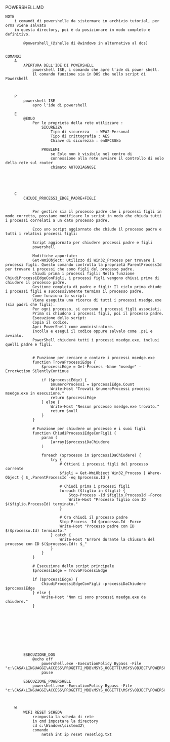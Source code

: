 POWERSHELL.MD

	NOTE
		i comandi di powershelle da sistermare in archivio tutorial, per orma viene salvato
		in questa directory, poi è da posizionare in modo completo e definitivo.

			@powershell_(@shelle di @windows in alternativa al dos)


	COMANDI
		A
			APERTURA DELL'IDE DI POWERSHELL
				powershell ISE, i comando che apre l'ide di power shell.
				Il comando funzione sia in DOS che nello script di Powershell



		P
			powershell ISE
				apro l'ide di powershell

		E
			@EOLO
				Per le proprieta della rete utilizzare :
   					SICUREZZA
   						Tipo di sicurezza 	: WPA2-Personal
   						Tipo di crittografia : AES
     					Chiave di sicurezza	: en8PCSGkb

					PROBLEMI
						se Eolo non è visibile nel centro di 
						connessione alla rete avviare il controllo di eolo della rete sul router
						chimato AUTODIAGNOSI





		C
			CHIUDI_PROCESSI_EDGE_PADRE+FIGLI


				Per gestire sia il processo padre che i processi figli in modo corretto, possiamo modificare lo script in modo che chiuda tutti i processi correlati a un dato processo padre.

				Ecco uno script aggiornato che chiude il processo padre e tutti i relativi processi figli:

				Script aggiornato per chiudere processi padre e figli
				powershell
				
				Modifiche apportate:
				Get-WmiObject: Utilizzo di Win32_Process per trovare i processi figli. Questo comando controlla la proprietà ParentProcessId per trovare i processi che sono figli del processo padre.
				Chiudi prima i processi figli: Nella funzione ChiudiProcessiEdgeConFigli, i processi figli vengono chiusi prima di chiudere il processo padre.
				Gestione completa di padre e figli: Il ciclo prima chiude i processi figli e successivamente termina il processo padre.
				Come funziona lo script:
				Viene eseguita una ricerca di tutti i processi msedge.exe (sia padri che figli).
				Per ogni processo, si cercano i processi figli associati.
				Prima si chiudono i processi figli, poi il processo padre.
				Esecuzione dello script:
				Copia il codice.
				Apri PowerShell come amministratore.
				Incolla e esegui il codice oppure salvalo come .ps1 e avvialo.
				PowerShell chiuderà tutti i processi msedge.exe, inclusi quelli padre e figli.


				# Funzione per cercare e contare i processi msedge.exe
				function TrovaProcessiEdge {
				    $processiEdge = Get-Process -Name "msedge" -ErrorAction SilentlyContinue

				    if ($processiEdge) {
				        $numeroProcessi = $processiEdge.Count
				        Write-Host "Trovati $numeroProcessi processi msedge.exe in esecuzione."
				        return $processiEdge
				    } else {
				        Write-Host "Nessun processo msedge.exe trovato."
				        return $null
				    }
				}

				# Funzione per chiudere un processo e i suoi figli
				function ChiudiProcessiEdgeConFigli {
				    param (
				        [array]$processiDaChiudere
				    )

				    foreach ($processo in $processiDaChiudere) {
				        try {
				            # Ottieni i processi figli del processo corrente
				            $figli = Get-WmiObject Win32_Process | Where-Object { $_.ParentProcessId -eq $processo.Id }

				            # Chiudi prima i processi figli
				            foreach ($figlio in $figli) {
				                Stop-Process -Id $figlio.ProcessId -Force
				                Write-Host "Processo figlio con ID $($figlio.ProcessId) terminato."
				            }

				            # Ora chiudi il processo padre
				            Stop-Process -Id $processo.Id -Force
				            Write-Host "Processo padre con ID $($processo.Id) terminato."
				        } catch {
				            Write-Host "Errore durante la chiusura del processo con ID $($processo.Id): $_"
				        }
				    }
				}

				# Esecuzione dello script principale
				$processiEdge = TrovaProcessiEdge

				if ($processiEdge) {
				    ChiudiProcessiEdgeConFigli -processiDaChiudere $processiEdge
				} else {
				    Write-Host "Non ci sono processi msedge.exe da chiudere."
				}










			ESECUZIONE_DOS
				@echo off
					powershell.exe -ExecutionPolicy Bypass -File "c:\CASA\LINGUAGGI\ACCESS\PROGETTI_MDB\MSYS_OGGETTI\MSYS\OBJECT\POWERSHELL\CHIUDI_EDGE_ProcessiPadre+Figli.ps1"
					pause

			ESECUZIONE_POWERSHELL
				powershell.exe -ExecutionPolicy Bypass -File "c:\CASA\LINGUAGGI\ACCESS\PROGETTI_MDB\MSYS_OGGETTI\MSYS\OBJECT\POWERSHELL\CHIUDI_EDGE_ProcessiPadre+Figli.ps1"



		W
			WIFI RESET SCHEDA
				reimposta la scheda di rete
				in cmd impostare la directory
				cd c:\Windows\sistem32\ 
				comando	
					netsh int ip reset resetlog.txt



